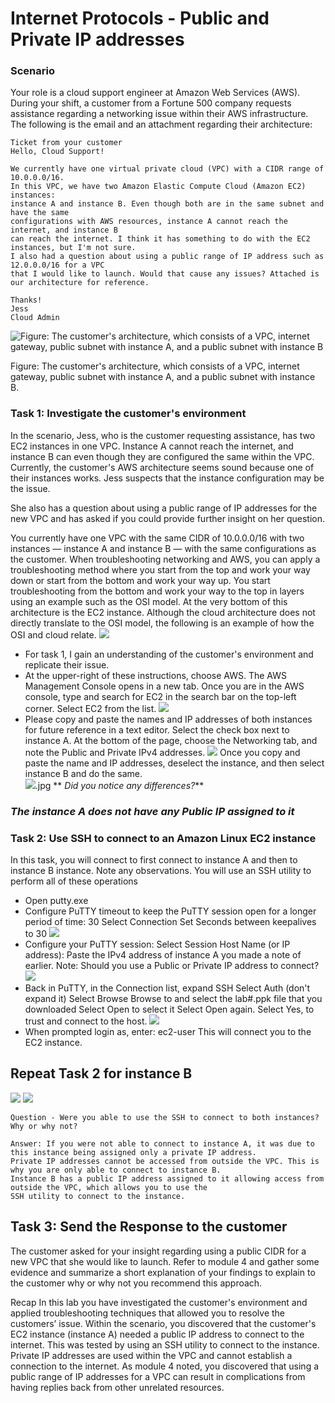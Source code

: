 # Internet Protocols - Public and Private IP addresses

### Scenario
Your role is a cloud support engineer at Amazon Web Services (AWS). During your shift, a customer from a Fortune 500 company requests assistance regarding a networking issue within their AWS infrastructure. The following is the email and an attachment regarding their architecture:
```
Ticket from your customer
Hello, Cloud Support!

We currently have one virtual private cloud (VPC) with a CIDR range of 10.0.0.0/16. 
In this VPC, we have two Amazon Elastic Compute Cloud (Amazon EC2) instances:
instance A and instance B. Even though both are in the same subnet and have the same 
configurations with AWS resources, instance A cannot reach the internet, and instance B
can reach the internet. I think it has something to do with the EC2 instances, but I'm not sure.
I also had a question about using a public range of IP address such as 12.0.0.0/16 for a VPC 
that I would like to launch. Would that cause any issues? Attached is our architecture for reference.

Thanks!
Jess
Cloud Admin
```

![Figure: The customer's architecture, which consists of a VPC, internet gateway, public subnet with instance A, and a public subnet with instance B](https://github.com/femifoly/AWS-Projects/blob/main/AWS%20Projects/IP/Arch.jpg)

Figure: The customer's architecture, which consists of a VPC, internet gateway, public subnet with instance A, and a public subnet with instance B.

### Task 1: Investigate the customer's environment
In the scenario, Jess, who is the customer requesting assistance, has two EC2 instances in one VPC. Instance A cannot reach the internet, and instance B can even though they are configured the same within the VPC. Currently, the customer's AWS architecture seems sound because one of their instances works. Jess suspects that the instance configuration may be the issue.

She also has a question about using a public range of IP addresses for the new VPC and has asked if you could provide further insight on her question.

You currently have one VPC with the same CIDR of 10.0.0.0/16 with two instances — instance A and instance B — with the same configurations as the customer. When troubleshooting networking and AWS, you can apply a troubleshooting method where you start from the top and work your way down or start from the bottom and work your way up. You start troubleshooting from the bottom and work your way to the top in layers using an example such as the OSI model. At the very bottom of this architecture is the EC2 instance. Although the cloud architecture does not directly translate to the OSI model, the following is an example of how the OSI and cloud relate.
![](https://github.com/femifoly/AWS-Projects/blob/main/AWS%20Projects/IP/osi.jpg)

* For task 1, I gain an understanding of the customer's environment and replicate their issue.
* At the upper-right of these instructions, choose AWS. The AWS Management Console opens in a new tab.
  Once you are in the AWS console, type and search for EC2 in the search bar on the top-left corner. Select EC2 from the list.
  ![](https://github.com/femifoly/AWS-Projects/blob/main/AWS%20Projects/IP/ec2.jpg)
* Please copy and paste the names and IP addresses of both instances for future reference in a text editor. 
  Select the check box next to instance A. At the bottom of the page, choose the Networking tab, and note the Public and Private IPv4 addresses.
![](https://github.com/femifoly/AWS-Projects/blob/main/AWS%20Projects/IP/ec2a.jpg)
Once you copy and paste the name and IP addresses, deselect the instance, and then select instance B and do the same.  
![](https://github.com/femifoly/AWS-Projects/blob/main/AWS%20Projects/IP/ec2b).jpg
** *Did you notice any differences?***
### ***The instance A does not have any Public IP assigned to it***

### Task 2: Use SSH to connect to an Amazon Linux EC2 instance

In this task, you will connect to first connect to instance A and then to instance B instance. Note any observations.
You will use an SSH utility to perform all of these operations

* Open putty.exe
* Configure PuTTY timeout to keep the PuTTY session open for a longer period of time: 30
  Select Connection
  Set Seconds between keepalives to 30
![](https://github.com/femifoly/AWS-Projects/blob/main/AWS%20Projects/IP/putty.jpg)
* Configure your PuTTY session:
  Select Session
  Host Name (or IP address): Paste the IPv4 address of instance A you made a note of earlier. Note: Should you use a Public or Private IP address to connect?
![](https://github.com/femifoly/AWS-Projects/blob/main/AWS%20Projects/IP/putty1.jpg)
* Back in PuTTY, in the Connection list, expand  SSH
  Select Auth (don't expand it)
  Select Browse
  Browse to and select the lab#.ppk file that you downloaded
  Select Open to select it
  Select Open again.
  Select Yes, to trust and connect to the host.
![](https://github.com/femifoly/AWS-Projects/blob/main/AWS%20Projects/IP/putty2.jpg)
* When prompted login as, enter: ec2-user
This will connect you to the EC2 instance.
## Repeat Task 2 for instance B
![](https://github.com/femifoly/AWS-Projects/blob/main/AWS%20Projects/IP/puttyb1.jpg)
![](https://github.com/femifoly/AWS-Projects/blob/main/AWS%20Projects/IP/puttyb2.jpg)

```
Question - Were you able to use the SSH to connect to both instances? Why or why not?

Answer: If you were not able to connect to instance A, it was due to this instance being assigned only a private IP address.
Private IP addresses cannot be accessed from outside the VPC. This is why you are only able to connect to instance B. 
Instance B has a public IP address assigned to it allowing access from outside the VPC, which allows you to use the 
SSH utility to connect to the instance.
```
## Task 3: Send the Response to the customer

The customer asked for your insight regarding using a public CIDR for a new VPC that she would like to launch. Refer to module 4 and gather some evidence and summarize a short explanation of your findings to explain to the customer why or why not you recommend this approach.


Recap
In this lab you have investigated the customer's environment and applied troubleshooting techniques that allowed you to resolve the customers’ issue. Within the scenario, you discovered that the customer's EC2 instance (instance A) needed a public IP address to connect to the internet. This was tested by using an SSH utility to connect to the instance. Private IP addresses are used within the VPC and cannot establish a connection to the internet. As module 4 noted, you discovered that using a public range of IP addresses for a VPC can result in complications from having replies back from other unrelated resources.

